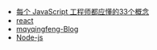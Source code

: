 * [每个 JavaScript 工程师都应懂的33个概念](https://github.com/stephentian/33-js-concepts)
* [react](http://huziketang.mangojuice.top/books/react/lesson1)
* [mqyqingfeng-Blog](https://github.com/mqyqingfeng/Blog)
* [Node-js](https://github.com/nswbmw/N-blog)
